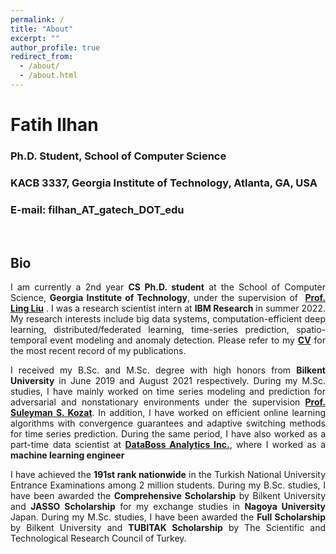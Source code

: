 ```yaml
---
permalink: /
title: "About"
excerpt: ""
author_profile: true
redirect_from: 
  - /about/
  - /about.html
---
```


# Fatih Ilhan

### Ph.D. Student, School of Computer Science
### KACB 3337, Georgia Institute of Technology, Atlanta, GA, USA
### E-mail: filhan_AT_gatech_DOT_edu 


<br>

## Bio

<div style="text-align: justify"><p>I am currently a 2nd year <b>CS Ph.D. student</b> at the School of Computer Science, <b>Georgia Institute of Technology</b>, under the supervision of  <a href="https://www.cc.gatech.edu/~lingliu/"><b>Prof. Ling Liu</b></a> . I was a research scientist intern at <b>IBM Research</b> in summer 2022. My research interests include big data systems, computation-efficient deep learning, distributed/federated learning, time-series prediction, spatio-temporal event modeling and anomaly detection. Please refer to my <a href="http://fatih-ilhan.github.io/files/cv.pdf"><b>CV</b></a> for the most recent record of my publications.</p></div>

<div style="text-align: justify"><p>I received my B.Sc. and M.Sc. degree with high honors from <b>Bilkent University</b> in June 2019 and August 2021 respectively. During my M.Sc. studies, I have mainly worked on time series modeling and prediction for adversarial and nonstationary environments under the supervision <a href="http://kilyos.ee.bilkent.edu.tr/~kozat/"><b>Prof. Suleyman S. Kozat</b></a>. In addition, I have worked on efficient online learning algorithms with convergence guarantees and adaptive switching methods for time series prediction. During the same period, I have also worked as a part-time data scientist at <a href="http://data-boss.com.tr/"><b>DataBoss Analytics Inc.</b></a>, where I worked as a <b>machine learning engineer</b></p></div>

<div style="text-align: justify"><p>I have achieved the <b>191st rank nationwide</b> in the Turkish National University Entrance Examinations among 2 million students. During my B.Sc. studies, I have been awarded the <b>Comprehensive Scholarship</b> by Bilkent University and <b>JASSO Scholarship</b> for my exchange studies in <b>Nagoya University</b> Japan. During my M.Sc. studies, I have been awarded the <b>Full Scholarship</b> by Bilkent University and <b>TUBITAK Scholarship</b> by The Scientific and Technological Research Council of Turkey.</p></div>
